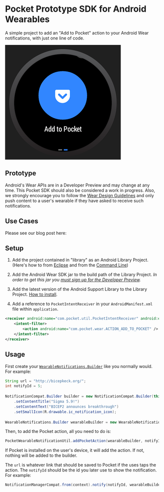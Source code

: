 Pocket Prototype SDK for Android Wearables
==========================

A simple project to add an "Add to Pocket" action to your Android Wear notifications, with just one line of code.

![Screenshot](screenshot.png)


Prototype
-----

Android's Wear APIs are in a Developer Preview and may change at any time. This Pocket SDK should also be considered a work in progress. Also, we strongly encourage you to follow the [Wear Design Guidelines](http://developer.android.com/wear/design/index.html) and only push content to a user's wearable if they have asked to receive such notifications.

Use Cases
-----
Please see our blog post here: 


Setup
-----

1. Add the project contained in "library" as an Android Library Project. (Here's how to from  [Eclipse](http://developer.android.com/tools/projects/projects-eclipse.html#ReferencingLibraryProject) and from the [Command Line](http://developer.android.com/tools/projects/projects-cmdline.html#ReferencingLibraryProject))

2. Add the Android Wear SDK jar to the build path of the Library Project. *In order to get this jar you [must sign up for the Developer Preview](http://developer.android.com/wear/preview/start.html).*

3. Add the latest version of the Android Support Library to the Library Project. [How to install](http://developer.android.com/tools/support-library/setup.html).

4. Add a reference to <code>PocketIntentReceiver</code> in your <code>AndroidManifest.xml</code> file within <code>application</code>.

```xml
<receiver android:name="com.pocket.util.PocketIntentReceiver" android:exported="false">
	<intent-filter>
    	<action android:name="com.pocket.wear.ACTION_ADD_TO_POCKET" />
	</intent-filter>
</receiver>
```

Usage
-----

First create your [<code>WearableNotifications.Builder</code>](http://developer.android.com/wear/notifications/creating.html#NewFeatures) like you normally would. For example:

```java
String url = "http://bicepkeck.org/";
int notifyId = 5;

NotificationCompat.Builder builder = new NotificationCompat.Builder(this)
	.setContentTitle("Sigma 5.9!")
	.setContentText("BICEP2 announces breakthrough")
	.setSmallIcon(R.drawable.ic_notification_icon);
	    
WearableNotifications.Builder wearableBuilder = new WearableNotifications.Builder(builder);
```

Then, to add the Pocket action, all you need to do is:

```java
PocketWearableNotificationUtil.addPocketAction(wearableBuilder, notifyId, url, null, context);
```

If Pocket is installed on the user's device, it will add the action. If not, nothing will be added to the builder.

The <code>url</code> is whatever link that should be saved to Pocket if the uses taps the action. The <code>notifyId</code> should be the id you later use to show the notification. For example:

```java
NotificationManagerCompat.from(context).notify(notifyId, wearableBuilder.build());
```


